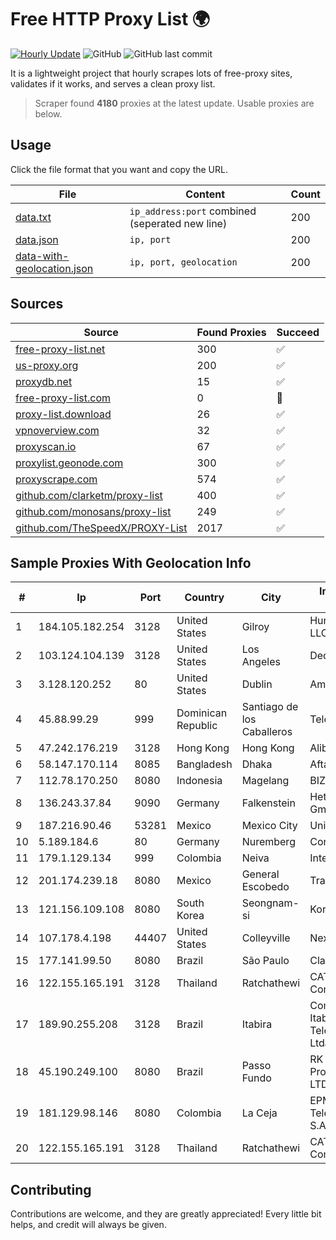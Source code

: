 
# Free HTTP Proxy List 🌍

[![Hourly Update](https://github.com/mertguvencli/http-proxy-list/actions/workflows/main.yml/badge.svg?branch=main)](https://github.com/mertguvencli/http-proxy-list/actions/workflows/main.yml)
![GitHub](https://img.shields.io/github/license/mertguvencli/http-proxy-list)
![GitHub last commit](https://img.shields.io/github/last-commit/mertguvencli/http-proxy-list)

It is a lightweight project that hourly scrapes lots of free-proxy sites, validates if it works, and serves a clean proxy list.


> Scraper found **4180** proxies at the latest update. Usable proxies are below.

## Usage

Click the file format that you want and copy the URL.


|File|Content|Count|
|----|-------|-----|
|[data.txt](https://raw.githubusercontent.com/mertguvencli/http-proxy-list/main/proxy-list/data.txt)|`ip_address:port` combined (seperated new line)|200|
|[data.json](https://raw.githubusercontent.com/mertguvencli/http-proxy-list/main/proxy-list/data.json)|`ip, port`|200|
|[data-with-geolocation.json](https://raw.githubusercontent.com/mertguvencli/http-proxy-list/main/proxy-list/data-with-geolocation.json)|`ip, port, geolocation`|200|

## Sources

|Source|Found Proxies|Succeed|
|------|-------------|-------|
|[free-proxy-list.net](https://free-proxy-list.net)|300|✅|
|[us-proxy.org](https://www.us-proxy.org)|200|✅|
|[proxydb.net](http://proxydb.net)|15|✅|
|[free-proxy-list.com](https://free-proxy-list.com/?page=&port=&type%5B%5D=http&type%5B%5D=https&up_time=0&search=Search)|0|🚫|
|[proxy-list.download](https://www.proxy-list.download/HTTP)|26|✅|
|[vpnoverview.com](https://vpnoverview.com/privacy/anonymous-browsing/free-proxy-servers)|32|✅|
|[proxyscan.io](https://www.proxyscan.io)|67|✅|
|[proxylist.geonode.com](https://proxylist.geonode.com/api/proxy-list?limit=300&page=1&sort_by=lastChecked&sort_type=desc&protocols=http,https)|300|✅|
|[proxyscrape.com](https://api.proxyscrape.com/v2/?request=displayproxies&protocol=http&timeout=10000&country=all&ssl=all&anonymity=all)|574|✅|
|[github.com/clarketm/proxy-list](https://raw.githubusercontent.com/clarketm/proxy-list/master/proxy-list-raw.txt)|400|✅|
|[github.com/monosans/proxy-list](https://raw.githubusercontent.com/monosans/proxy-list/main/proxies/http.txt)|249|✅|
|[github.com/TheSpeedX/PROXY-List](https://raw.githubusercontent.com/TheSpeedX/PROXY-List/master/http.txt)|2017|✅|


## Sample Proxies With Geolocation Info

|#|Ip|Port|Country|City|Internet Service Provider|
|-|--|----|-------|----|-------------------------|
|1|184.105.182.254|3128|United States|Gilroy|Hurricane Electric LLC|
|2|103.124.104.139|3128|United States|Los Angeles|DediPath|
|3|3.128.120.252|80|United States|Dublin|Amazon.com, Inc.|
|4|45.88.99.29|999|Dominican Republic|Santiago de los Caballeros|Telery Networks|
|5|47.242.176.219|3128|Hong Kong|Hong Kong|Alibaba.com LLC|
|6|58.147.170.114|8085|Bangladesh|Dhaka|Aftab IT Limited|
|7|112.78.170.250|8080|Indonesia|Magelang|BIZNET|
|8|136.243.37.84|9090|Germany|Falkenstein|Hetzner Online GmbH|
|9|187.216.90.46|53281|Mexico|Mexico City|Uninet S.A. de C.V.|
|10|5.189.184.6|80|Germany|Nuremberg|Contabo GmbH|
|11|179.1.129.134|999|Colombia|Neiva|Internexa S.a. E.S.P|
|12|201.174.239.18|8080|Mexico|General Escobedo|Transtelco Inc|
|13|121.156.109.108|8080|South Korea|Seongnam-si|Korea Telecom|
|14|107.178.4.198|44407|United States|Colleyville|Nextlink Broadband|
|15|177.141.99.50|8080|Brazil|São Paulo|Claro S.A.|
|16|122.155.165.191|3128|Thailand|Ratchathewi|CAT Telecom Public Company Limited|
|17|189.90.255.208|3128|Brazil|Itabira|Companhia Itabirana TelecomunicaÔÔes Ltda|
|18|45.190.249.100|8080|Brazil|Passo Fundo|RK Telecom Provedor Internet LTDA|
|19|181.129.98.146|8080|Colombia|La Ceja|EPM Telecomunicaciones S.A. E.S.P.|
|20|122.155.165.191|3128|Thailand|Ratchathewi|CAT Telecom Public Company Limited|



## Contributing

Contributions are welcome, and they are greatly appreciated! Every
little bit helps, and credit will always be given.

